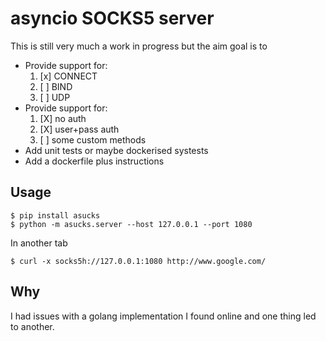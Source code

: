 # asyncio SOCKS5 server

This is still very much a work in progress but the aim goal is to

- Provide support for:
   1) [x] CONNECT
   2) [ ]  BIND
   3) [ ] UDP
- Provide support for:
   1) [X] no auth
   2) [X] user+pass auth
   3) [ ] some custom methods
- Add unit tests or maybe dockerised systests
- Add a dockerfile plus instructions

## Usage

```shell script
$ pip install asucks
$ python -m asucks.server --host 127.0.0.1 --port 1080
```

In another tab
```shell script
$ curl -x socks5h://127.0.0.1:1080 http://www.google.com/
```

## Why

I had issues with a golang implementation I found online and one thing led to another.
